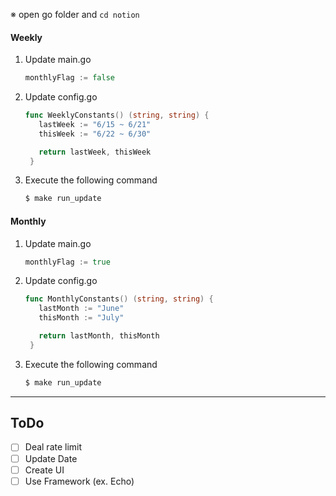 ※ open go folder and `cd notion`

#### Weekly

1. Update main.go

   ```go
   monthlyFlag := false
   ```

2. Update config.go

   ```go
   func WeeklyConstants() (string, string) {
      lastWeek := "6/15 ~ 6/21"
      thisWeek := "6/22 ~ 6/30"

      return lastWeek, thisWeek
    }
   ```

3. Execute the following command

   ```bash
   $ make run_update
   ```

#### Monthly

1. Update main.go

   ```go
   monthlyFlag := true
   ```

2. Update config.go

   ```go
   func MonthlyConstants() (string, string) {
      lastMonth := "June"
      thisMonth := "July"

      return lastMonth, thisMonth
    }
   ```

3. Execute the following command

   ```bash
   $ make run_update
   ```

---

## ToDo

- [ ] Deal rate limit
- [ ] Update Date
- [ ] Create UI
- [ ] Use Framework (ex. Echo)
